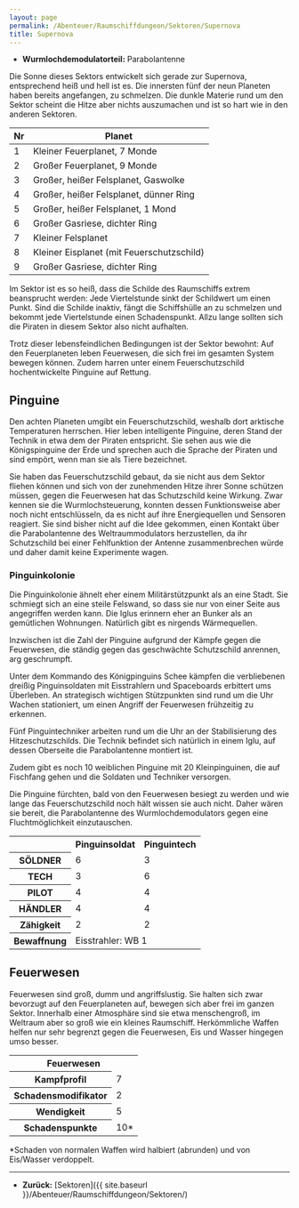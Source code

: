 ```yaml
---
layout: page
permalink: /Abenteuer/Raumschiffdungeon/Sektoren/Supernova
title: Supernova
---
```




- **Wurmlochdemodulatorteil:** Parabolantenne

Die Sonne dieses Sektors entwickelt sich gerade zur Supernova, entsprechend heiß und hell ist es. Die innersten fünf der neun Planeten haben bereits angefangen, zu schmelzen. Die dunkle Materie rund um den Sektor scheint die Hitze aber nichts auszumachen und ist so hart wie in den anderen Sektoren.

<table>
<thead>
<tr><th>Nr</th><th>Planet</th></tr>
</thead>
<tbody>
<tr><td>1</td><td>Kleiner Feuerplanet, 7 Monde</td></tr>
<tr><td>2</td><td>Großer Feuerplanet, 9 Monde</td></tr>
<tr><td>3</td><td>Großer, heißer Felsplanet, Gaswolke</td></tr>
<tr><td>4</td><td>Großer, heißer Felsplanet, dünner Ring</td></tr>
<tr><td>5</td><td>Großer, heißer Felsplanet, 1 Mond</td></tr>
<tr><td>6</td><td>Großer Gasriese, dichter Ring</td></tr>
<tr><td>7</td><td>Kleiner Felsplanet</td></tr>
<tr><td>8</td><td>Kleiner Eisplanet (mit Feuerschutzschild)</td></tr>
<tr><td>9</td><td>Großer Gasriese, dichter Ring</td></tr>
</tbody>
</table>

Im Sektor ist es so heiß, dass die Schilde des Raumschiffs extrem beansprucht werden: Jede Viertelstunde sinkt der Schildwert um einen Punkt. Sind die Schilde inaktiv, fängt die Schiffshülle an zu schmelzen und bekommt jede Viertelstunde einen Schadenspunkt. Allzu lange sollten sich die Piraten in diesem Sektor also nicht aufhalten.

Trotz dieser lebensfeindlichen Bedingungen ist der Sektor bewohnt: Auf den Feuerplaneten leben Feuerwesen, die sich frei im gesamten System bewegen können. Zudem harren unter einem Feuerschutzschild hochentwickelte Pinguine auf Rettung.

## Pinguine

Den achten Planeten umgibt ein Feuerschutzschild, weshalb dort arktische Temperaturen herrschen. Hier leben intelligente Pinguine, deren Stand der Technik in etwa dem der Piraten entspricht. Sie sehen aus wie die Königspinguine der Erde und sprechen auch die Sprache der Piraten und sind empört, wenn man sie als Tiere bezeichnet.

Sie haben das Feuerschutzschild gebaut, da sie nicht aus dem Sektor fliehen können und sich von der zunehmenden Hitze ihrer Sonne schützen müssen, gegen die Feuerwesen hat das Schutzschild keine Wirkung. Zwar kennen sie die Wurmlochsteuerung, konnten dessen Funktionsweise aber noch nicht entschlüsseln, da es nicht auf ihre Energiequellen und Sensoren reagiert. Sie sind bisher nicht auf die Idee gekommen, einen Kontakt über die Parabolantenne des Weltraummodulators herzustellen, da ihr Schutzschild bei einer Fehlfunktion der Antenne zusammenbrechen würde und daher damit keine Experimente wagen.

### Pinguinkolonie

Die Pinguinkolonie ähnelt eher einem Militärstützpunkt als an eine Stadt. Sie schmiegt sich an eine steile Felswand, so dass sie nur von einer Seite aus angegriffen werden kann. Die Iglus erinnern eher an Bunker als an gemütlichen Wohnungen. Natürlich gibt es nirgends Wärmequellen.

Inzwischen ist die Zahl der Pinguine aufgrund der Kämpfe gegen die Feuerwesen, die ständig gegen das geschwächte Schutzschild anrennen, arg geschrumpft.

Unter dem Kommando des Königpinguins Schee kämpfen die verbliebenen dreißig Pinguinsoldaten mit Eisstrahlern und Spaceboards erbittert ums Überleben. An strategisch wichtigen Stützpunkten sind rund um die Uhr Wachen stationiert, um einen Angriff der Feuerwesen frühzeitig zu erkennen.

Fünf Pinguintechniker arbeiten rund um die Uhr an der Stabilisierung des Hitzeschutzschilds. Die Technik befindet sich natürlich in einem Iglu, auf dessen Oberseite die Parabolantenne montiert ist.

Zudem gibt es noch 10 weiblichen Pinguine mit 20 Kleinpinguinen, die auf Fischfang gehen und die Soldaten und Techniker versorgen.

Die Pinguine fürchten, bald von den Feuerwesen besiegt zu werden und wie lange das Feuerschutzschild noch hält wissen sie auch nicht. Daher wären sie bereit, die Parabolantenne des Wurmlochdemodulators gegen eine Fluchtmöglichkeit einzutauschen.

<table>
<tbody>
<tr><th> </th><th>Pinguinsoldat</th><th>Pinguintech</th></tr>
<tr><th>SÖLDNER</th><td>6</td><td>3</td></tr>
<tr><th>TECH</th><td>3</td><td>6</td></tr>
<tr><th>PILOT</th><td>4</td><td>4</td></tr>
<tr><th>HÄNDLER</th><td>4</td><td>4</td></tr>
<tr><th>Zähigkeit</th><td>2</td><td>2</td></tr>
<tr><th>Bewaffnung</th><td colspan="2">Eisstrahler: WB 1</td></tr>
</tbody>
</table>

## Feuerwesen

Feuerwesen sind groß, dumm und angriffslustig. Sie halten sich zwar bevorzugt auf den Feuerplaneten auf, bewegen sich aber frei im ganzen Sektor. Innerhalb einer Atmosphäre sind sie etwa menschengroß, im Weltraum aber so groß wie ein kleines Raumschiff. Herkömmliche Waffen helfen nur sehr begrenzt gegen die Feuerwesen, Eis und Wasser hingegen umso besser.

<table>
<tbody>
<tr><th colspan="2">Feuerwesen</th></tr>
<tr><th>Kampfprofil</th><td>7</td></tr>
<tr><th>Schadensmodifikator</th><td>2</td></tr>
<tr><th>Wendigkeit</th><td>5</td></tr>
<tr><th>Schadenspunkte</th><td>10*</td></tr>
</tbody>
</table>

*Schaden von normalen Waffen wird halbiert (abrunden) und von Eis/Wasser verdoppelt.

***

- **Zurück:** [Sektoren]({{ site.baseurl }}/Abenteuer/Raumschiffdungeon/Sektoren/)
